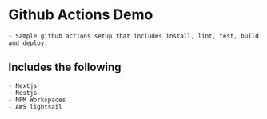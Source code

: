 # Github Actions Demo
	- Sample github actions setup that includes install, lint, test, build and deploy.
	
## Includes the following
	- Nextjs
	- Nestjs
	- NPM Workspaces
	- AWS lightsail

